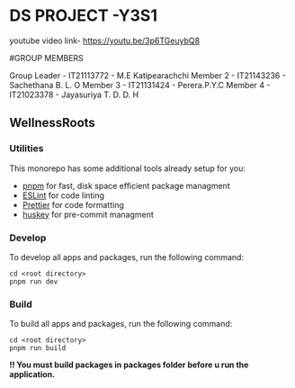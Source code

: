 # DS PROJECT -Y3S1

youtube video link- https://youtu.be/3p6TGeuybQ8

#GROUP MEMBERS

Group Leader - IT21113772 - M.E Katipearachchi
Member 2 - IT21143236 - Sachethana B. L. O
Member 3 - IT21131424 - Perera.P.Y.C
Member 4 - IT21023378 - Jayasuriya T. D. D. H

## WellnessRoots

### Utilities

This monorepo has some additional tools already setup for you:

- [pnpm](https://www.npmjs.com/package/pnpm) for fast, disk space efficient package managment
- [ESLint](https://www.npmjs.com/package/eslint) for code linting
- [Prettier](https://www.npmjs.com/package/prettier) for code formatting
- [huskey](<[https://](https://www.npmjs.com/package/husky)>) for pre-commit managment

### Develop

To develop all apps and packages, run the following command:

```
cd <root directory>
pnpm run dev
```

### Build

To build all apps and packages, run the following command:

```
cd <root directory>
pnpm run build
```

**‼️ You must build packages in packages folder before u run the application.**
